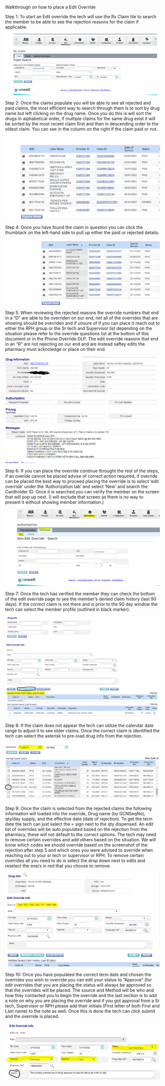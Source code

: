 Walkthrough on how to place a Edit Override

Step 1: To start an Edit override the tech will use the Rx Claim tile to
search the member to be able to see the rejection reasons for the claim
if applicable.

![](docs/images/Walkthrough%20on%20how%20to%20place%20a%20Edit%20Override/media/image1.png)

Step 2: Once the claims populate you will be able to see all rejected
and paid claims, the most efficient way to search through them is to
sort by drug name but left clicking on the drug name. Once you do this
is will sort the drugs in alphabetical order, if multiple claims for the
same drug exist it will be sorted by the most recent claim first and
then in descending order to the oldest claim. You can see in the column
on the right if the claim paid or not.

![](docs/images/Walkthrough%20on%20how%20to%20place%20a%20Edit%20Override/media/image2.png)

Step 4: Once you have found the claim in question you can click the
thumbtack on the left-hand side to pull up either the paid or rejected
details.

![](docs/images/Walkthrough%20on%20how%20to%20place%20a%20Edit%20Override/media/image3.png)

Step 5: When reviewing the rejected reasons the override numbers that
end in a “D” are able to be overriden on our end, not all of the
overrides that are showing should be overriden and if unsure of if you
can place it reach out to either the RPH group or the Sr tech and
Supervisor list depending on the situation please refer to the override
questions list at the bottom of this document or in the Phone Override
DLP. The edit override reasons that end in an “R” are not rejecting on
our end and are instead saftey edits the pharmacy must acknoledge or
place on their end.

![](docs/images/Walkthrough%20on%20how%20to%20place%20a%20Edit%20Override/media/image4.png)

Step 6: If you can place the override continue throught the rest of the
steps, if an overide cannot be placed advise of correct action required,
if override can be placed the best way to proceed placing the override
is to select ‘edit override’ under the ‘Authorization tab’ and select
‘New’ and search the Cardholder ID. Once it is searched you can verify
the member on the screen that will pop up next. (I will exclude that
screen as there is no way to present it without showing member
information.)

![](docs/images/Walkthrough%20on%20how%20to%20place%20a%20Edit%20Override/media/image5.png)

Step 7: Once the tech has verified the member they can check the bottom
of the edit override page to see the member’s denied claim history (last
90 days). If the correct claim is not there and is prior to the 90 day
window the tech can select the member profile (outlined in black
marker).

![](docs/images/Walkthrough%20on%20how%20to%20place%20a%20Edit%20Override/media/image6.png)

Step 8: If the claim does not appear the tech can utilize the calendar
date range to adjust it to see older claims. Once the correct claim is
identified the tech can select the asterisk to pre-load drug info from
the rejection.

![](docs/images/Walkthrough%20on%20how%20to%20place%20a%20Edit%20Override/media/image7.png)

Step 9: Once the claim is selected from the rejected claims the
following information will loaded into the override, Drug name (by
GCNSeqNo), qty/day supply, and the effective date (date of rejection).
To get the term date the tech can just select the = sign next to the qty
dispensed. An edit list of overrides will be auto populated based on the
rejection from the pharmacy, these will not default to the correct
options. The tech may need to remove certain overrides and add others
based on the situation. We will know which codes we should override
based on the screenshot of the rejection after step 5 and which ones you
were advised to override when reaching out to your sr tech or supervisor
or RPH. To remove certain overrides all you need to do is select the
drop down next to edits and reselect the one/s in red that you choose to
remove.

![](docs/images/Walkthrough%20on%20how%20to%20place%20a%20Edit%20Override/media/image8.png)

Step 10: Once you have populated the correct term date and chosen the
overrides you wish to override you can edit your status to “Approve”
(for edit overrides that you are placing the status will always be
approved so that the overrides will be placed. The source and Method
will be who and how they contacted you to begin the override and the
last section is to add a note on why you are placing the override and if
you got approval from a Sr tech, Supervisor or RPH please add their
initials (First letter of both First and Last name) to the note as well.
Once this is done the tech can click submit and the override is placed.

![](docs/images/Walkthrough%20on%20how%20to%20place%20a%20Edit%20Override/media/image9.png)
